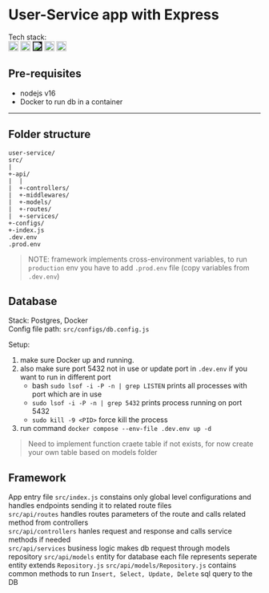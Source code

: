 # User-Service app with Express

Tech stack:  
<img
  src="https://github.com/get-icon/geticon/raw/master/icons/javascript.svg"
  alt="JavaScript"
  width="20px"
/>
<img
  src="https://github.com/get-icon/geticon/raw/master/icons/nodejs-icon.svg"
  alt="NodeJS"
  width="20px"
/>
<img
  src="https://github.com/get-icon/geticon/raw/master/icons/express.svg"
  alt="Express"
  height="20px"
  style="background-color: #000"
/>
<img
  src="https://github.com/get-icon/geticon/raw/master/icons/postgresql.svg"
  alt="Postgresql"
  width="20px"
/>
<img
  src="https://github.com/get-icon/geticon/raw/master/icons/docker-icon.svg"
  alt="Docker"
  width="20px"
/>

## Pre-requisites

- nodejs v16
- Docker to run db in a container

---

## Folder structure

```text
user-service/
src/
|
+-api/
|  |
|  +-controllers/
|  +-middlewares/
|  +-models/
|  +-routes/
|  +-services/
+-configs/
+-index.js
.dev.env
.prod.env
```

> NOTE: framework implements cross-environment variables, to run `production` env you have to add `.prod.env` file (copy variables from `.dev.env`)

## Database

Stack: Postgres, Docker  
Config file path: `src/configs/db.config.js`

Setup:

1. make sure Docker up and running.
1. also make sure port 5432 not in use or update port in `.dev.env` if you want to run in different port  
    - bash `sudo lsof -i -P -n | grep LISTEN` prints all processes with port which are in use
    - `sudo lsof -i -P -n | grep 5432` prints process running on port 5432
    - `sudo kill -9 <PID>` force kill the process
1. run command `docker compose --env-file .dev.env up -d`

> Need to implement function craete table if not exists, for now create your own table based on models folder

## Framework

App entry file `src/index.js` constains only global level configurations and handles endpoints sending it to related route files  
`src/api/routes` handles routes parameters of the route and calls related method from controllers  
`src/api/controllers` hanles request and response and calls service methods if needed  
`src/api/services` business logic makes db request through models repository
`src/api/models` entity for database each file represents seperate entity extends `Repository.js`
`src/api/models/Repository.js` contains common methods to run `Insert, Select, Update, Delete` sql query to the DB
